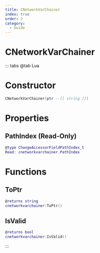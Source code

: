 ```yaml
---
title: CNetworkVarChainer
index: true
order: 2
category:
  - Guide
---
```


# CNetworkVarChainer

::: tabs
@tab Lua
# Constructor
```lua
CNetworkVarChainer(ptr --[[ string ]])
```
# Properties
## PathIndex (Read-Only)
```lua
@type ChangeAccessorFieldPathIndex_t
Read: cnetworkvarchainer.PathIndex
```
# Functions
## ToPtr
```lua
@returns string
cnetworkvarchainer:ToPtr()
```
## IsValid
```lua
@returns bool
cnetworkvarchainer:IsValid()
```

:::